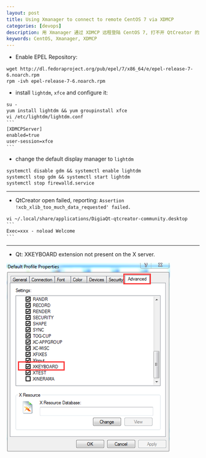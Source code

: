 ```yaml
---
layout: post
title: Using Xmanager to connect to remote CentOS 7 via XDMCP
categories: [devops]
description: 用 Xmanager 通过 XDMCP 远程登陆 CentOS 7, 打不开 QtCreator 的解决方案  
keywords: CentOS, Xmanager, XDMCP
---
```


- Enable EPEL Repository:

```shell
wget http://dl.fedoraproject.org/pub/epel/7/x86_64/e/epel-release-7-6.noarch.rpm
rpm -ivh epel-release-7-6.noarch.rpm
```

- install `lightdm`, `xfce` and configure it:

```shell
su -
yum install lightdm && yum groupinstall xfce
vi /etc/lightdm/lightdm.conf
​```
[XDMCPServer]
enabled=true
user-session=xfce
​```
```

- change the default display manager to `lightdm`

```shell
systemctl disable gdm && systemctl enable lightdm
systemctl stop gdm && systemctl start lightdm
systemctl stop firewalld.service
```

----

- QtCreator open failed, reporting: `Assertion !xcb_xlib_too_much_data_requested' failed.`

```shell
vi ~/.local/share/applications/DigiaQt-qtcreator-community.desktop
​```
Exec=xxx - noload Welcome
​```
```

----

- Qt: XKEYBOARD extension not present on the X server.

![xmanager_XDMCP_config](/images/xmanager_XDMCP_config.png)
